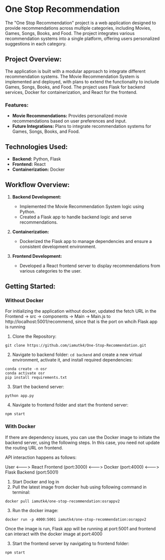 # One Stop Recommendation

The "One Stop Recommendation" project is a web application designed to provide recommendations across multiple categories, including Movies, Games, Songs, Books, and Food. The project integrates various recommendation systems into a single platform, offering users personalized suggestions in each category.

## Project Overview:

The application is built with a modular approach to integrate different recommendation systems. The Movie Recommendation System is implemented and deployed, with plans to extend the functionality to include Games, Songs, Books, and Food. The project uses Flask for backend services, Docker for containerization, and React for the frontend.

### Features:
- **Movie Recommendations:** Provides personalized movie recommendations based on user preferences and input.
- **Future Integrations:** Plans to integrate recommendation systems for Games, Songs, Books, and Food.

## Technologies Used:

- **Backend:** Python, Flask
- **Frontend:** React
- **Containerization:** Docker

## Workflow Overview:

1. **Backend Development:**
   - Implemented the Movie Recommendation System logic using Python.
   - Created a Flask app to handle backend logic and serve recommendations.

2. **Containerization:**
   - Dockerized the Flask app to manage dependencies and ensure a consistent development environment.

3. **Frontend Development:**
   - Developed a React frontend server to display recommendations from various categories to the user.

## Getting Started:

### Without Docker

For initializing the application without docker, updated the fetch URL in the Frontend -> src -> components -> Main -> Main.js to http://localhost:5001/recommend, since that is the port on whcih Flask app is running

1. Clone the Repository:

```
git clone https://github.com/iamutk4/One-Stop-Recommendation.git
```
2. Navigate to backend folder: `cd backend` and create a new virtual environment, activate it, and install required dependencies:

```
conda create -n osr
conda activate osr
pip install requirements.txt
```
3. Start the backend server:

```
python app.py
```
4. Navigate to frontend folder and start the frontend server:

```
npm start
```

### With Docker

If there are dependency issues, you can use the Docker image to initiate the backend server, using the following steps. In this case, you need not update the routing URL on frontend.

API interaction happens as follows:

User <---> React Frontend (port:3000) <---> Docker (port:4000) <---> Flask Backend (port:5001)

1. Start Docker and log in
2. Pull the latest image from docker hub using following command in terminal:

```
docker pull iamutk4/one-stop-recommendation:osrappv2
```
3. Run the docker image:

```
docker run -p 4000:5001 iamutk4/one-stop-recommendation:osrappv2
```
Once the image is run, Flask app will be running at port:5001 and frontend can interact with the docker image at port:4000

3. Start the frontend server by navigating to frontend folder:

```
npm start
```


